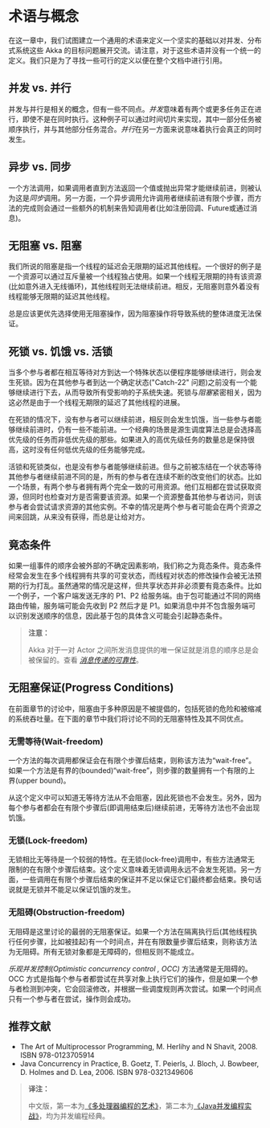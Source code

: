 # 术语与概念

在这一章中，我们试图建立一个通用的术语来定义一个坚实的基础以对并发、分布式系统这些 Akka 的目标问题展开交流。请注意，对于这些术语并没有一个统一的定义。我们只是为了寻找一些可行的定义以便在整个文档中进行引用。

## 并发 vs. 并行

并发与并行是相关的概念，但有一些不同点。*并发*意味着有两个或更多任务正在进行，即使不是在同时执行。这种例子可以通过时间切片来实现，其中一部分任务被顺序执行，并与其他部分任务混合。*并行*在另一方面来说意味着执行会真正的同时发生。

## 异步 vs. 同步

一个方法调用，如果调用者直到方法返回一个值或抛出异常才能继续前进，则被认为这是*同步*调用。另一方面，一个异步调用允许调用者继续前进有限个步骤，而方法的完成则会通过一些额外的机制来告知调用者(比如注册回调、Future或通过消息)。

## 无阻塞 vs. 阻塞

我们所说的阻塞是指一个线程的延迟会无限期的延迟其他线程。一个很好的例子是一个资源可以通过互斥量被一个线程独占使用。如果一个线程无限期的持有该资源(比如意外进入无线循环)，其他线程则无法继续前进。相反，无阻塞则意外着没有线程能够无限期的延迟其他线程。

总是应该更优先选择使用无阻塞操作，因为阻塞操作将导致系统的整体进度无法保证。

## 死锁 vs. 饥饿 vs. 活锁

当多个参与者都在相互等待对方到达一个特殊状态以便程序能够继续进行，则会发生死锁。因为在其他参与者到达一个确定状态("Catch-22" 问题)之前没有一个能够继续进行下去，从而导致所有受影响的子系统失速。死锁与*阻塞*紧密相关，因为这必然是由于一个线程无期限的延迟了其他线程的进展。

在死锁的情况下，没有参与者可以继续前进，相反则会发生饥饿，当一些参与者能够继续前进时，仍有一些不能前进。一个经典的场景是源生调度算法总是会选择高优先级的任务而非低优先级的那些。如果进入的高优先级任务的数量总是保持很高，这时没有任何低优先级的任务能够完成。

活锁和死锁类似，也是没有参与者能够继续前进。但与之前被冻结在一个状态等待其他参与者继续前进不同的是，所有的参与者在连续不断的改变他们的状态。比如一个场景，有两个参与者拥有两个完全一致的可用资源。他们互相都在尝试获取资源，但同时也检查对方是否需要该资源。如果一个资源整备其他参与者访问，则该参与者会尝试请求资源的其他实例。不幸的情况是两个参与者可能会在两个资源之间来回跳，从来没有获得，而总是让给对方。

## 竟态条件

如果一组事件的顺序会被外部的不确定因素影响，我们称之为竟态条件。竟态条件经常会发生在多个线程拥有共享的可变状态，而线程对状态的修改操作会被无法预期的行为打乱。虽然通常的情况是这样，但共享状态并非必须要有竟态条件。比如一个例子，一个客户端发送无序的 P1、P2 给服务端。由于包可能通过不同的网络路由传输，服务端可能会先收到 P2 然后才是 P1。如果消息中并不包含服务端可以识别发送顺序的信息，因此基于包的具体含义可能会引起静态条件。

> **注意：**
>
> Akka 对于一对 Actor 之间所发消息提供的唯一保证就是消息的顺序总是会被保留的。查看 [*消息传递的可靠性*](http://doc.akka.io/docs/akka/2.4/general/message-delivery-reliability.html#message-delivery-reliability)。

## 无阻塞保证(Progress Conditions)

在前面章节的讨论中，阻塞由于多种原因是不被提倡的，包括死锁的危险和被缩减的系统吞吐量。在下面的章节中我们将讨论不同的无阻塞特性及其不同优点。

### 无需等待(Wait-freedom)

一个方法的每次调用都保证会在有限个步骤后结束，则称该方法为“wait-free”。如果一个方法是有界的(bounded)“wait-free”，则步骤的数量拥有一个有限的上界(upper bound)。

从这个定义中可以知道无等待方法从不会阻塞，因此死锁也不会发生。另外，因为每个参与者都会在有限个步骤后(即调用结束后)继续前进，无等待方法也不会出现饥饿。

### 无锁(Lock-freedom)

无锁相比无等待是一个较弱的特性。在无锁(lock-free)调用中，有些方法通常无限制的在有限个步骤后结束。这个定义意味着无锁调用永远不会发生死锁。另一方面，一些调用在有限个步骤后结束的保证并不足以保证它们最终都会结束。换句话说就是无锁并不能足以保证饥饿的发生。

### 无阻碍(Obstruction-freedom)

无阻碍是这里讨论的最弱的无阻塞保证。如果一个方法在隔离执行后(其他线程执行任何步骤，比如被挂起)有一个时间点，并在有限数量步骤后结束，则称该方法为无阻碍。所有无锁对象都是无障碍的，但相反则不能成立。

*乐观并发控制(Optimistic concurrency control , OCC)* 方法通常是无阻碍的。OCC 方式是指每个参与者都尝试在共享对象上执行它们的操作，但是如果一个参与者检测到冲突，它会回滚修改，并根据一些调度规则再次尝试。如果一个时间点只有一个参与者在尝试，操作则会成功。

## 推荐文献

- The Art of Multiprocessor Programming, M. Herlihy and N Shavit, 2008. ISBN 978-0123705914
- Java Concurrency in Practice, B. Goetz, T. Peierls, J. Bloch, J. Bowbeer, D. Holmes and D. Lea, 2006. ISBN 978-0321349606

> **译注：**
>
> 中文版，第一本为[《多处理器编程的艺术》](https://www.amazon.cn/%E5%9B%BE%E4%B9%A6/dp/B00CY4QSRO/ref=sr_1_1?ie=UTF8&qid=1488724579&sr=8-1&keywords=%E5%A4%9A%E5%A4%84%E7%90%86%E5%99%A8%E7%BC%96%E7%A8%8B%E7%9A%84%E8%89%BA%E6%9C%AF+%E4%BF%AE%E8%AE%A2%E7%89%88)，第二本为[《Java并发编程实战》](https://www.amazon.cn/%7E/dp/B0077K9XHW/ref=sr_1_1?ie=UTF8&qid=1488724839&sr=8-1&keywords=java+多线程)，均为并发编程经典。

